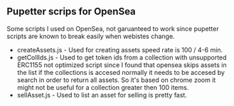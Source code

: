 ## Pupetter scrips for OpenSea

Some scripts I used on OpenSea, not garuanteed to work since pupetter scripts are known to break easily when webistes change.

* createAssets.js - Used for creating assets speed rate is 100 / 4-6 min. 
* getCollIds.js - Used to get token ids from a collection with unsupported ERC1155 not optimized script since I found that opensea skips assets in the list if the collections is accesed normally it needs to be accesed by search in order to return all assets. So it's based on chrome zoom it might not be useful for a collection greater then 100 items. 
* sellAsset.js - Used to list an asset for selling is pretty fast.